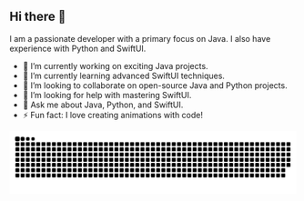 ## Hi there 👋

I am a passionate developer with a primary focus on Java. I also have experience with Python and SwiftUI.

- 🔭 I’m currently working on exciting Java projects.
- 🌱 I’m currently learning advanced SwiftUI techniques.
- 👯 I’m looking to collaborate on open-source Java and Python projects.
- 🤔 I’m looking for help with mastering SwiftUI.
- 💬 Ask me about Java, Python, and SwiftUI.
- ⚡ Fun fact: I love creating animations with code!

<picture>
  <source media="(prefers-color-scheme: dark)" srcset="https://raw.githubusercontent.com/chainray01/chainray01/output/github-contribution-grid-snake-dark.svg">
  <source media="(prefers-color-scheme: light)" srcset="https://raw.githubusercontent.com/chainray01/chainray01/output/github-contribution-grid-snake.svg">
  <img alt="github contribution grid snake animation" src="https://raw.githubusercontent.com/chainray01/chainray01/output/github-contribution-grid-snake.svg">
</picture>
